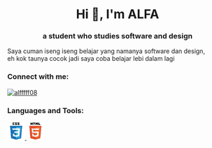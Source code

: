 <h1 align="center">Hi 👋, I'm ALFA</h1>
<h3 align="center">a student who studies software and design</h3>

<p>Saya cuman iseng iseng belajar yang namanya software dan design,<br>eh kok taunya cocok jadi saya coba belajar lebi dalam lagi<p>
<h3 align="left">Connect with me:</h3>
<p align="left">
<a href="https://instagram.com/alfffff08" target="blank"><img align="center" src="https://raw.githubusercontent.com/rahuldkjain/github-profile-readme-generator/master/src/images/icons/Social/instagram.svg" alt="alfffff08" height="30" width="40" /></a>
</p>

<h3 align="left">Languages and Tools:</h3>
<p align="left"> <a href="https://www.w3schools.com/css/" target="_blank" rel="noreferrer"> <img src="https://raw.githubusercontent.com/devicons/devicon/master/icons/css3/css3-original-wordmark.svg" alt="css3" width="40" height="40"/> </a> <a href="https://www.w3.org/html/" target="_blank" rel="noreferrer"> <img src="https://raw.githubusercontent.com/devicons/devicon/master/icons/html5/html5-original-wordmark.svg" alt="html5" width="40" height="40"/> </a> </p>
